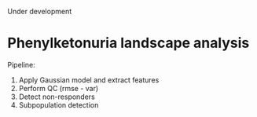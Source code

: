Under development

# Phenylketonuria landscape analysis

Pipeline:
1. Apply Gaussian model and extract features
2. Perform QC (rmse - var)
3. Detect non-responders
4. Subpopulation detection
